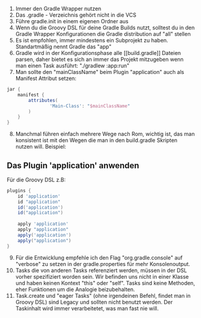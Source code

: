 1) Immer den Gradle Wrapper nutzen
2) Das .gradle - Verzeichnis gehört nicht in die VCS
3) Führe gradle.init in einem eigenen Ordner aus
4) Wenn du die Groovy DSL für deine Gradle Builds nutzt, solltest du in den Gradle Wrapper Konfigurationen die Gradle distribution auf "all" stellen
5) Es ist empfohlen, immer mindestens ein Subprojekt zu haben. Standartmäßig nennt Gradle das "app"
6) Gradle wird in der Konfigurationsphase alle [[build.gradle]] Dateien parsen, daher bietet es sich an immer das Projekt mitzugeben wenn man einen Task ausführt: "./gradlew :app:run"
7) Man sollte den "mainClassName" beim Plugin "application" auch als Manifest Attribut setzen:

```Groovy
jar {  
    manifest {  
        attributes(  
                'Main-Class': "$mainClassName"  
        )  
    }  
}
```

8) Manchmal führen einfach mehrere Wege nach Rom, wichtig ist, das man konsistent ist mit den Wegen die man in den build.gradle Skripten nutzen will. Beispiel:

## Das Plugin 'application' anwenden

Für die Groovy DSL z.B:

```Groovy
plugins {
	id 'application'
	id "application"
	id('application')
	id("application")
	
	apply 'application'
	apply "application"
	apply('application')
	apply("application")
}
```

9) Für die Entwicklung empfehle ich den Flag "org.gradle.console" auf "verbose" zu setzen in der gradle.properties für mehr Konsolenoutput.
10) Tasks die von anderen Tasks referenziert werden, müssen in der DSL vorher spezifiziert worden sein. Wir befinden uns nicht in einer Klasse und haben keinen Kontext "this" oder "self". Tasks sind keine Methoden, eher Funktionen um die Analogie beizubehalten.
11) Task.create und "eager Tasks" (ohne irgendeinen Befehl, findet man in Groovy DSL) sind Legacy und sollten nicht benutzt werden. Der Taskinhalt wird immer verarbeitetet, was man fast nie will.